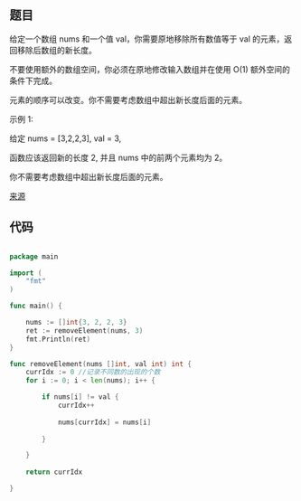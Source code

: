 
## 题目

给定一个数组 nums 和一个值 val，你需要原地移除所有数值等于 val 的元素，返回移除后数组的新长度。

不要使用额外的数组空间，你必须在原地修改输入数组并在使用 O(1) 额外空间的条件下完成。

元素的顺序可以改变。你不需要考虑数组中超出新长度后面的元素。

示例 1:

给定 nums = [3,2,2,3], val = 3,

函数应该返回新的长度 2, 并且 nums 中的前两个元素均为 2。

你不需要考虑数组中超出新长度后面的元素。

[来源](https://leetcode-cn.com/problems/remove-element/)

## 代码

~~~go

package main

import (
	"fmt"
)

func main() {

	nums := []int{3, 2, 2, 3}
	ret := removeElement(nums, 3)
	fmt.Println(ret)
}

func removeElement(nums []int, val int) int {
	currIdx := 0 //记录不同数的出现的个数
	for i := 0; i < len(nums); i++ {

		if nums[i] != val {
			currIdx++
			
			nums[currIdx] = nums[i]
			
		}

	}
	
	return currIdx

}

~~~

